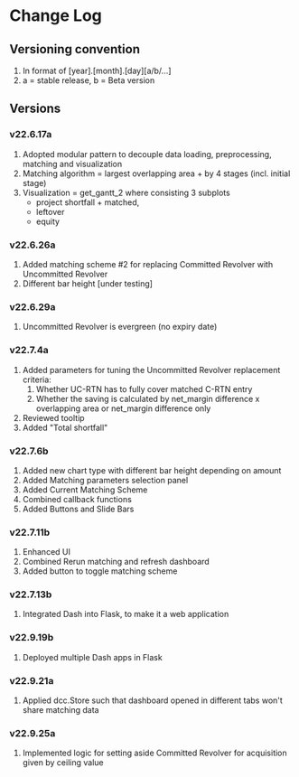 # Change Log

## Versioning convention
1. In format of [year].[month].[day][a/b/...]
2. a = stable release, b = Beta version

## Versions
### v22.6.17a
1. Adopted modular pattern to decouple data loading, preprocessing, matching and visualization
2. Matching algorithm = largest overlapping area + by 4 stages (incl. initial stage)
3. Visualization = get_gantt_2 where consisting 3 subplots
    - project shortfall + matched,
    - leftover
    - equity

### v22.6.26a
1. Added matching scheme #2 for replacing Committed Revolver with Uncommitted Revolver
2. Different bar height [under testing]

### v22.6.29a
1. Uncommitted Revolver is evergreen (no expiry date)

### v22.7.4a
1. Added parameters for tuning the Uncommitted Revolver replacement criteria: 
    1. Whether UC-RTN has to fully cover matched C-RTN entry
    2. Whether the saving is calculated by net_margin difference x overlapping area or 
    net_margin difference only
2. Reviewed tooltip
3. Added "Total shortfall"

### v22.7.6b
1. Added new chart type with different bar height depending on amount
2. Added Matching parameters selection panel
3. Added Current Matching Scheme
4. Combined callback functions
5. Added Buttons and Slide Bars

### v22.7.11b
1. Enhanced UI
2. Combined Rerun matching and refresh dashboard
3. Added button to toggle matching scheme

### v22.7.13b
1. Integrated Dash into Flask, to make it a web application

### v22.9.19b
1. Deployed multiple Dash apps in Flask

### v22.9.21a
1. Applied dcc.Store such that dashboard opened in different tabs won't share matching data

### v22.9.25a
1. Implemented logic for setting aside Committed Revolver for acquisition given by ceiling value
